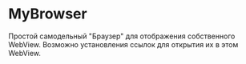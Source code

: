 # MyBrowser

Простой самодельный "Браузер" для отображения собственного WebView.
Возможно установления ссылок для открытия их в этом WebView.
